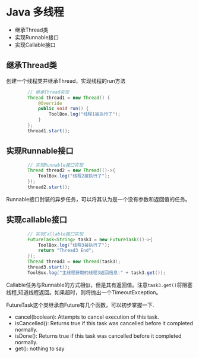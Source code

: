 # Java 多线程
- 继承Thread类
- 实现Runnable接口
- 实现Callable接口
  
## 继承Thread类
创建一个线程类并继承Thread，实现线程的run方法
```java
        // 继承Thread实现
        Thread thread1 = new Thread() {
            @Override
            public void run() {
                ToolBox.log("线程1被执行了");
            }
        };
        thread1.start();
```

## 实现Runnable接口
```java
        // 实现Runnable接口实现
        Thread thread2 = new Thread(()->{
            ToolBox.log("线程2被执行了");
        });
        thread2.start();
```
Runnable接口封装的异步任务，可以将其认为是一个没有参数和返回值的任务。

## 实现callable接口
```java
        // 实现Callable接口实现
        FutureTask<String> task3 = new FutureTask(()->{
            ToolBox.log("线程3被执行了");
            return "Thread3 End";
        });
        Thread thread3 = new Thread(task3);
        thread3.start();
        ToolBox.log("主线程获取的线程3返回信息:" + task3.get());
```
Callable任务与Runnable的方式相似，但是其有返回值。注意```task3.get()```将阻塞线程,知道线程返回。如果超时，则将抛出一个TimeoutException。

FutureTask这个类继承自Future有几个函数，可以初步掌握一下.

- cancel(boolean): Attempts to cancel execution of this task.
- isCancelled(): Returns true if this task was cancelled before it completed normally.
- isDone(): Returns true if this task was cancelled before it completed normally.
- get(): nothing to say
